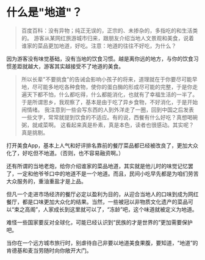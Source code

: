 # 什么是"地道"？
> 百度百科：没有异物；纯正无误的，正宗的、未掺杂的，多指吃的和生活类的。
游客从某网红旅游城市归来，跟朋友介绍当地人文景观和美食，说着谁家的菜品更加地道，好吃。注意：地道的往往不好吃，为什么？

因为游客没有味觉基础，没有当地的饮食习惯。越是离你远的地方，与你的饮食习惯差距就越大，游客其实越接受不了地道的美食。

> 所以长辈"不要挑食"的告诫会影响小孩子的将来，道理就在于你要尽可能早地，尽可能多地吃各种食物，使你的蛋白酶的形成尽可能的完整，于是你走遍天下都不怕，什么都吃得，什么都能消化，也就有了幸福生活的一半了。
于是所谓思乡，我观察了，基本是由于吃了异乡食物，不好消化，于是开始闹情绪。
我注意到一些会写东西的人到外洋走了一圈，回到中国之后发表一些文字，常常就提到饮食的不适应。有的说，西餐有什么好吃？真想喝碗粥，就咸菜啊。
这看起来真是朴素，真是本色，读者也很感动。其实呢？真是挑剔。

打开美食App，基本上人气和好评排名靠前的餐厅菜品都已经被改良了，更加大众化了，好吃但不地道。（否则，也不容易融资啊。）

还有所谓的当地老炮，给你介绍谁家的菜品地道，其实就是他儿时的味觉记忆罢了，一定和他爷爷口中的地道不是一个地道。而且，民间小吃早先都是为咱们劳苦大众服务的，重油重盐才是上品。

但凡一个走进市场经济的餐厅必定以盈利为目的，从迎合当地人的口味到成为网红餐厅，都是口味更加大众化的结果。当然，一些被冠以非物质文化遗产的菜品可以“束之高阁”，人家成长到这里就可以了，“冻龄”吧，这个味道就被定义为地道。

难怪一些国家要反对全球化，可能已经认识到“民族的才是世界的”更加需要保护吧。

当你在一个远方城市旅行时，别虐待自己非要以地道美食果腹，要知道，“地道”的肯德基和麦当劳随时向你敞开大门。
